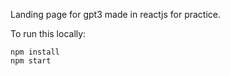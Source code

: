 Landing page for gpt3 made in reactjs for practice.

To run this locally:

```console
npm install
npm start
```
